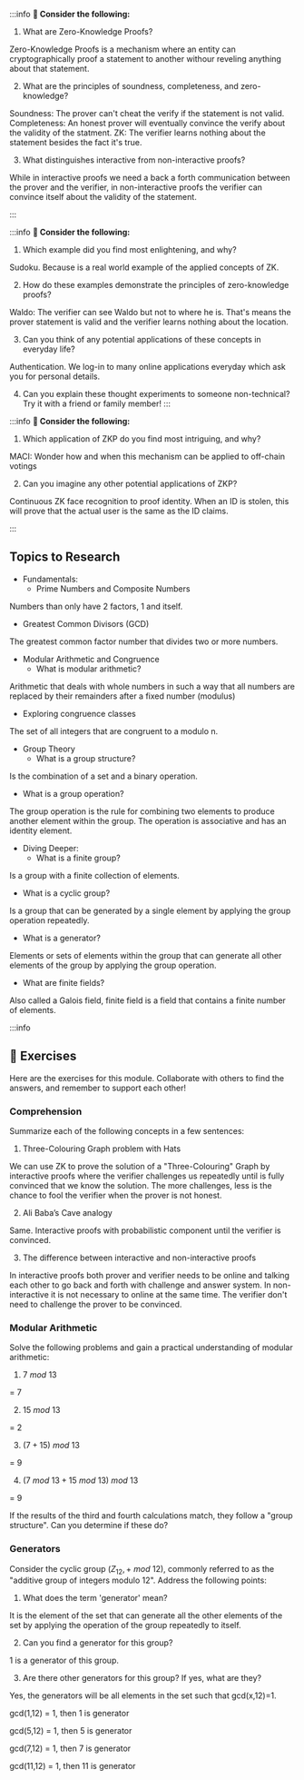 :::info
**🤔 Consider the following:**
1. What are Zero-Knowledge Proofs?

Zero-Knowledge Proofs is a mechanism where an entity can cryptographically proof a statement to another withour reveling anything about that statement.

2. What are the principles of soundness, completeness, and zero-knowledge?

Soundness: The prover can't cheat the verify if the statement is not valid.
Completeness: An honest prover will eventually convince the verify about the validity of the statment.
ZK: The verifier learns nothing about the statement besides the fact it's true.

3. What distinguishes interactive from non-interactive proofs?

While in interactive proofs we need a back a forth communication between the prover and the verifier, in non-interactive proofs the verifier can convince itself about the validity of the statement.

:::

:::info
**🤔 Consider the following:**
1. Which example did you find most enlightening, and why?

Sudoku. Because is a real world example of the applied concepts of ZK.

2. How do these examples demonstrate the principles of zero-knowledge proofs?

Waldo: The verifier can see Waldo but not to where he is. That's means the prover statement is valid and the verifier learns nothing about the location.

3. Can you think of any potential applications of these concepts in everyday life?

Authentication. We log-in to many online applications everyday which ask you for personal details.

4. Can you explain these thought experiments to someone non-technical? Try it with a friend or family member!
:::

:::info
**🤔 Consider the following:**
1. Which application of ZKP do you find most intriguing, and why?

MACI: Wonder how and when this mechanism can be applied to off-chain votings

2. Can you imagine any other potential applications of ZKP?

Continuous ZK face recognition to proof identity. When an ID is stolen, this will prove that the actual user is the same as the ID claims.

:::

## Topics to Research

- Fundamentals:
  - Prime Numbers and Composite Numbers
  
Numbers than only have 2 factors, 1 and itself.

  - Greatest Common Divisors (GCD)

The greatest common factor number that divides two or more numbers.

- Modular Arithmetic and Congruence
  - What is modular arithmetic?

Arithmetic that deals with whole numbers in such a way that all numbers are replaced by their remainders after a fixed number (modulus)

  - Exploring congruence classes

The set of all integers that are congruent to a modulo n. 

- Group Theory
  - What is a group structure?

Is the combination of a set and a binary operation.

  - What is a group operation?

The group operation is the rule for combining two elements to produce another element within the group. The operation is associative and has an identity element.

- Diving Deeper:
  - What is a finite group?

Is a group with a finite collection of elements.

  - What is a cyclic group?

Is a group that can be generated by a single element by applying the group operation repeatedly.

  - What is a generator?

Elements or sets of elements within the group that can generate all other elements of the group by applying the group operation.

  - What are finite fields?

Also called a Galois field, finite field is a field that contains a finite number of elements.

  :::info


## 💪 Exercises

Here are the exercises for this module. Collaborate with others to find the answers, and remember to support each other!

### Comprehension

Summarize each of the following concepts in a few sentences:

1. Three-Colouring Graph problem with Hats

We can use ZK to prove the solution of a "Three-Colouring" Graph by interactive proofs where the verifier challenges us repeatedly until is fully convinced that we know the solution. The more challenges, less is the chance to fool the verifier when the prover is not honest.

2.  Ali Baba’s Cave analogy

Same. Interactive proofs with probabilistic component until the verifier is convinced.

3.   The difference between interactive and non-interactive proofs

In interactive proofs both prover and verifier needs to be online and talking each other to go back and forth with challenge and answer system. In non-interactive it is not necessary to online at the same time. The verifier don't need to challenge the prover to be convinced.

### Modular Arithmetic

Solve the following problems and gain a practical understanding of modular arithmetic:

1. $7\ mod\ 13$

= 7

2. $15\ mod\ 13$

= 2

3. $(7+15)\ mod\ 13$

= 9

4. $(7\ mod\ 13 + 15\ mod\ 13)\ mod\ 13$

= 9

If the results of the third and fourth calculations match, they follow a "group structure". Can you determine if these do?



### Generators

Consider the cyclic group $(Z_{12}, +\ mod\ 12)$, commonly referred to as the "additive group of integers modulo 12". Address the following points:

1. What does the term 'generator' mean?

It is the element of the set that can generate all the other elements of the set by applying the operation of the group repeatedly to itself.

2. Can you find a generator for this group?

1 is a generator of this group.

3. Are there other generators for this group? If yes, what are they?

Yes, the generators will be all elements in the set such that gcd(x,12)=1.

gcd(1,12) = 1, then 1 is generator

gcd(5,12) = 1, then 5 is generator

gcd(7,12) = 1, then 7 is generator 

gcd(11,12) = 1, then 11 is generator